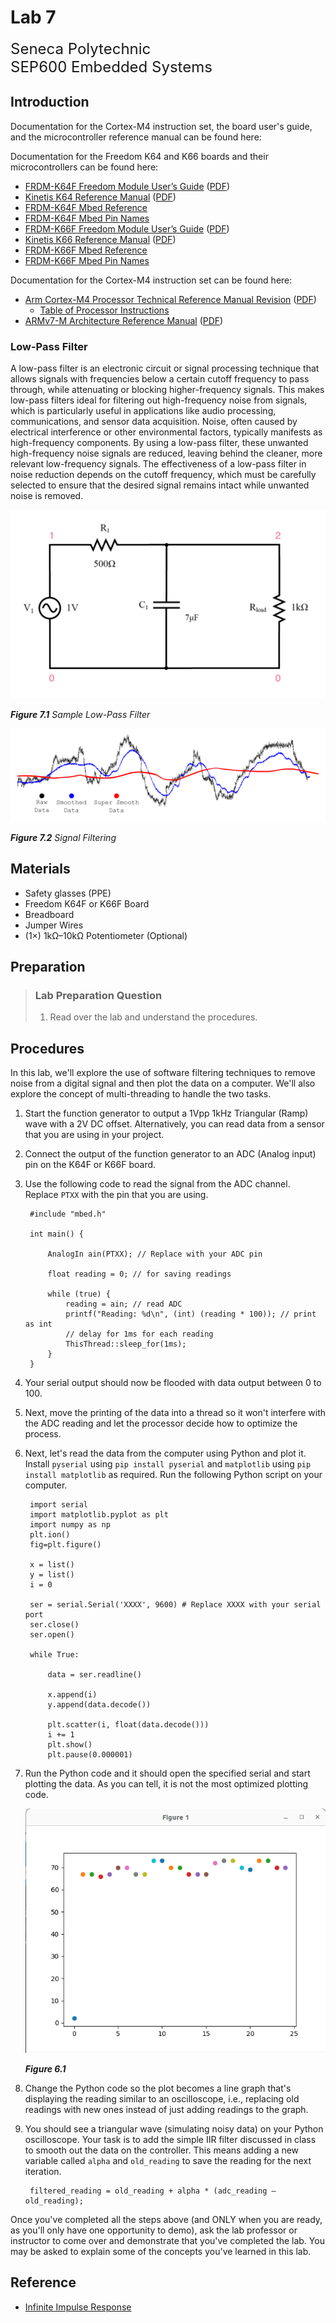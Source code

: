 # Lab 7

<font size="5">
Seneca Polytechnic</br>
SEP600 Embedded Systems
</font>

## Introduction

Documentation for the Cortex-M4 instruction set, the board user's guide, and the microcontroller reference manual can be found here:

Documentation for the Freedom K64 and K66 boards and their microcontrollers can be found here:

- [FRDM-K64F Freedom Module User’s Guide](https://www.nxp.com/webapp/Download?colCode=FRDMK64FUG) ([PDF](FRDMK64FUG.pdf))
- [Kinetis K64 Reference Manual](https://www.nxp.com/webapp/Download?colCode=K64P144M120SF5RM) ([PDF](K64P144M120SF5RM.pdf))
- [FRDM-K64F Mbed Reference](https://os.mbed.com/platforms/FRDM-K64F/)
- [FRDM-K64F Mbed Pin Names](https://os.mbed.com/teams/Freescale/wiki/frdm-k64f-pinnames)
- [FRDM-K66F Freedom Module User’s Guide](https://www.nxp.com/webapp/Download?colCode=FRDMK66FUG) ([PDF](FRDMK66FUG.pdf))
- [Kinetis K66 Reference Manual](https://www.nxp.com/webapp/Download?colCode=K66P144M180SF5RMV2) ([PDF](K66P144M180SF5RMV2.pdf))
- [FRDM-K66F Mbed Reference](https://os.mbed.com/platforms/FRDM-K66F/)
- [FRDM-K66F Mbed Pin Names](https://os.mbed.com/teams/NXP/wiki/FRDM-K66F-Pinnames)

Documentation for the Cortex-M4 instruction set can be found here:

- [Arm Cortex-M4 Processor Technical Reference Manual Revision](https://developer.arm.com/documentation/100166/0001) ([PDF](Cortex-M4-Proc-Tech-Ref-Manual.pdf))
    - [Table of Processor Instructions](https://developer.arm.com/documentation/100166/0001/Programmers-Model/Instruction-set-summary/Table-of-processor-instructions)
- [ARMv7-M Architecture Reference Manual](https://developer.arm.com/documentation/ddi0403/latest/) ([PDF](DDI0403E_e_armv7m_arm.pdf))

### Low-Pass Filter

A low-pass filter is an electronic circuit or signal processing technique that allows signals with frequencies below a certain cutoff frequency to pass through, while attenuating or blocking higher-frequency signals. This makes low-pass filters ideal for filtering out high-frequency noise from signals, which is particularly useful in applications like audio processing, communications, and sensor data acquisition. Noise, often caused by electrical interference or other environmental factors, typically manifests as high-frequency components. By using a low-pass filter, these unwanted high-frequency noise signals are reduced, leaving behind the cleaner, more relevant low-frequency signals. The effectiveness of a low-pass filter in noise reduction depends on the cutoff frequency, which must be carefully selected to ensure that the desired signal remains intact while unwanted noise is removed.

![Figure 7.1](lab7-low-pass-filter.png)

***Figure 7.1** Sample Low-Pass Filter*

![Figure 7.2](lab7-filtering.png)

***Figure 7.2** Signal Filtering*

## Materials
- Safety glasses (PPE)
- Freedom K64F or K66F Board
- Breadboard
- Jumper Wires
- (1×) 1kΩ–10kΩ Potentiometer (Optional)

## Preparation

> ### Lab Preparation Question
> 1. Read over the lab and understand the procedures.

## Procedures

In this lab, we'll explore the use of software filtering techniques to remove noise from a digital signal and then plot the data on a computer. We'll also explore the concept of multi-threading to handle the two tasks.

1. Start the function generator to output a 1Vpp 1kHz Triangular (Ramp) wave with a 2V DC offset. Alternatively, you can read data from a sensor that you are using in your project.

1. Connect the output of the function generator to an ADC (Analog input) pin on the K64F or K66F board.

1. Use the following code to read the signal from the ADC channel. Replace `PTXX` with the pin that you are using.

        #include "mbed.h"

        int main() {

            AnalogIn ain(PTXX); // Replace with your ADC pin

            float reading = 0; // for saving readings

            while (true) {
                reading = ain; // read ADC
                printf("Reading: %d\n", (int) (reading * 100)); // print as int
                // delay for 1ms for each reading
                ThisThread::sleep_for(1ms);
            }
        }

1. Your serial output should now be flooded with data output between 0 to 100.

1. Next, move the printing of the data into a thread so it won't interfere with the ADC reading and let the processor decide how to optimize the process.

1. Next, let's read the data from the computer using Python and plot it. Install `pyserial` using `pip install pyserial` and `matplotlib` using `pip install matplotlib` as required. Run the following Python script on your computer. 

        import serial
        import matplotlib.pyplot as plt
        import numpy as np
        plt.ion()
        fig=plt.figure()

        x = list()
        y = list()
        i = 0

        ser = serial.Serial('XXXX', 9600) # Replace XXXX with your serial port
        ser.close()
        ser.open()

        while True:

            data = ser.readline()
            
            x.append(i)
            y.append(data.decode())

            plt.scatter(i, float(data.decode()))
            i += 1
            plt.show()
            plt.pause(0.000001)

1. Run the Python code and it should open the specified serial and start plotting the data. As you can tell, it is not the most optimized plotting code.

    ![Figure 6.1](lab6-plot.png)

    ***Figure 6.1***

1. Change the Python code so the plot becomes a line graph that's displaying the reading similar to an oscilloscope, i.e., replacing old readings with new ones instead of just adding readings to the graph.

1. You should see a triangular wave (simulating noisy data) on your Python oscilloscope. Your task is to add the simple IIR filter discussed in class to smooth out the data on the controller. This means adding a new variable called `alpha` and `old_reading` to save the reading for the next iteration.

        filtered_reading = old_reading + alpha * (adc_reading – old_reading);

Once you've completed all the steps above (and ONLY when you are ready, as you'll only have one opportunity to demo), ask the lab professor or instructor to come over and demonstrate that you've completed the lab. You may be asked to explain some of the concepts you've learned in this lab.

## Reference

- [Infinite Impulse Response](https://en.wikipedia.org/wiki/Infinite_impulse_response)